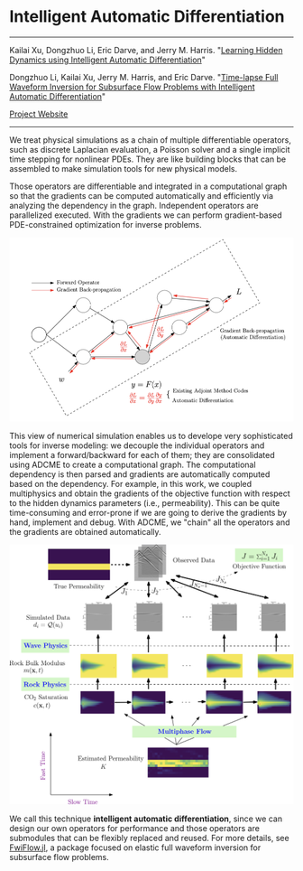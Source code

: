 # Intelligent Automatic Differentiation 

---

Kailai Xu, Dongzhuo Li, Eric Darve, and Jerry M. Harris. "[Learning Hidden Dynamics using Intelligent Automatic Differentiation](https://arxiv.org/abs/1912.07547)"

Dongzhuo Li, Kailai Xu, Jerry M. Harris, and Eric Darve. "[Time-lapse Full Waveform Inversion for Subsurface Flow Problems with Intelligent Automatic Differentiation](https://arxiv.org/abs/1912.07552)"

[Project Website](https://github.com/lidongzh/FwiFlow.jl)

---


We treat physical simulations as a chain of multiple differentiable operators, such as discrete Laplacian evaluation, a Poisson solver and a single implicit time stepping for nonlinear PDEs. They are like building blocks that can be assembled to make simulation tools for new physical models.

Those operators are differentiable and integrated in a computational graph so that the gradients can be computed automatically and efficiently via analyzing the dependency in the graph. Independent operators are parallelized executed. With the gradients we can perform gradient-based PDE-constrained optimization for inverse problems.

![](assets/op.png)

This view of numerical simulation enables us to develope very sophisticated tools for inverse modeling: we decouple the individual operators and implement a forward/backward for each of them; they are consolidated using ADCME to create a computational graph. The computational dependency is then parsed and gradients are automatically computed based on the dependency. For example, in this work, we coupled multiphysics and obtain the gradients of the objective function with respect to the hidden dynamics parameters (i.e., permeability). This can be quite time-consuming and error-prone if we are going to derive the gradients by hand, implement and debug. With ADCME, we "chain" all the operators and the gradients are obtained automatically. 

![](assets/diagram.png)

We call this technique **intelligent automatic differentiation**, since we can design our own operators for performance and those operators are submodules that can be flexibly replaced and reused. For more details, see [FwiFlow.jl](https://github.com/lidongzh/FwiFlow.jl), a package focused on elastic full waveform inversion for subsurface flow problems.
